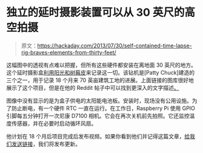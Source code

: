 # 独立的延时摄影装置可以从 30 英尺的高空拍摄

> 原文：<https://hackaday.com/2013/07/30/self-contained-time-lapse-rig-braves-elements-from-thirty-feet/>

这幅图中的透视有点难以把握，但所有这些硬件都安装在离地面 30 英尺的地方。这个延时摄影盒[利用阳光和树莓皮](http://imgur.com/a/Qwe82/layout/blog)来记录这一切。该钻机是[Patty Chuck]建造的三个之一，用于记录 18 个月来 70 英亩建筑工地的进展。上面链接的图库很好地展示了这个项目，但是在他的 Reddit 帖子中可以找到更深入的文字描述[。](http://www.reddit.com/r/DIY/comments/1ijayj/time_lapse_camera_system_selfsustaining_longterm/)

图像中没有显示的是为盒子供电的太阳能电池板。安装时，现场没有公用设施。为了防止断电，有一个硬件 RTC 一直在运行。在工作日，Raspberry Pi 使用 GPIO 引脚每五分钟打开一次尼康 D7100 相机。它会在再次关机前先拍照。它还监控温度传感器，并在必要时启动循环风扇。

他计划在 18 个月后项目完成后发布视频。如果你看到他们并记得这篇文章，[给我们发送链接](http://hackaday.com/contact-hack-a-day/)，我们将发布更新。